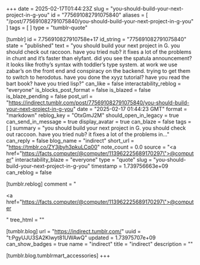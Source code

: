 +++
date = 2025-02-17T01:44:23Z
slug = "you-should-build-your-next-project-in-g-you"
id = "775691082791075840"
aliases = [ "/post/775691082791075840/you-should-build-your-next-project-in-g-you" ]
tags = [ ]
type = "tumblr-quote"

[tumblr]
id = 7.756910827910758e+17
id_string = "775691082791075840"
state = "published"
text = "you should build your next project in G. you should check out raccoon. have you tried nub? it fixes a lot of the problems in chunt and it&rsquo;s faster than elyfant. did you see the spatula announcement? it looks like frothy&rsquo;s syntax with toddler&rsquo;s type system. at work we use zabar&rsquo;s on the front end and conspiracy on the backend. trying to get them to switch to herodotus. have you done the xyyz tutorial? have you read the bart book? have you tried lisp?"
can_like = false
interactability_reblog = "everyone"
is_blocks_post_format = false
is_blazed = false
is_blaze_pending = false
post_url = "https://indirect.tumblr.com/post/775691082791075840/you-should-build-your-next-project-in-g-you"
date = "2025-02-17 01:44:23 GMT"
format = "markdown"
reblog_key = "OtxGmJ2M"
should_open_in_legacy = true
can_send_in_message = true
display_avatar = true
can_blaze = false
tags = [ ]
summary = "you should build your next project in G. you should check out raccoon. have you tried nub? it fixes a lot of the problems in..."
can_reply = false
blog_name = "indirect"
short_url = "https://tmblr.co/ZY3jbyh3pkuLCq00"
note_count = 0.0
source = "<a href=\"https://facts.computer/@computer/113962225689170297\">@computer</a>"
interactability_blaze = "everyone"
type = "quote"
slug = "you-should-build-your-next-project-in-g-you"
timestamp = 1.739756663e+09
can_reblog = false

[tumblr.reblog]
comment = "<p><a href=\"https://facts.computer/@computer/113962225689170297\">@computer</a></p>"
tree_html = ""

[tumblr.blog]
url = "https://indirect.tumblr.com/"
uuid = "t:PgyUJU3SA2Klwyt81UWAwQ"
updated = 1.73975707e+09
can_show_badges = true
name = "indirect"
title = "indirect"
description = ""

[tumblr.blog.tumblrmart_accessories]
+++

